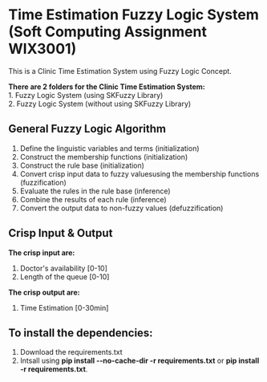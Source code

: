 # Time Estimation Fuzzy Logic System <br>(Soft Computing Assignment WIX3001)
This is a Clinic Time Estimation System using Fuzzy Logic Concept.

<p><b>There are 2 folders for the Clinic Time Estimation System:</b><br>
1. Fuzzy Logic System (using SKFuzzy Library)<br>
2. Fuzzy Logic System (without using SKFuzzy Library)<br>
</p>

## General Fuzzy Logic Algorithm
  1. Define the linguistic variables and terms (initialization)<br>
  2. Construct the membership functions (initialization)<br>
  3. Construct the rule base (initialization)<br>
  4. Convert crisp input data to fuzzy valuesusing the membership functions (fuzzification)<br>
  5. Evaluate the rules in the rule base (inference)<br>
  6. Combine the results of each rule (inference)<br>
  7. Convert the output data to non-fuzzy values (defuzzification)

## Crisp Input & Output
<b>The crisp input are:</b>
  1. Doctor's availability [0-10]
  2. Length of the queue [0-10]

<b>The crisp output are:</b>
  1. Time Estimation [0-30min]

## To install the dependencies:
1. Download the requirements.txt
2. Intsall using <b>pip install  --no-cache-dir -r requirements.txt</b> or <b>pip install -r requirements.txt</b>.




